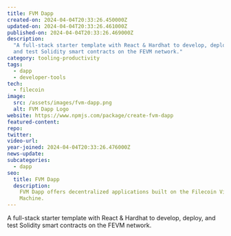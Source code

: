 ```yaml
---
title: FVM Dapp
created-on: 2024-04-04T20:33:26.450000Z
updated-on: 2024-04-04T20:33:26.461000Z
published-on: 2024-04-04T20:33:26.469000Z
description:
  "A full-stack starter template with React & Hardhat to develop, deploy,
  and test Solidity smart contracts on the FEVM network."
category: tooling-productivity
tags:
  - dapp
  - developer-tools
tech:
  - filecoin
image:
  src: /assets/images/fvm-dapp.png
  alt: FVM Dapp Logo
website: https://www.npmjs.com/package/create-fvm-dapp
featured-content:
repo:
twitter:
video-url:
year-joined: 2024-04-04T20:33:26.476000Z
news-update:
subcategories:
  - dapp
seo:
  title: FVM Dapp
  description:
    FVM Dapp offers decentralized applications built on the Filecoin Virtual
    Machine.
---
```


A full-stack starter template with React & Hardhat to develop, deploy, and test Solidity smart contracts on the FEVM network.
